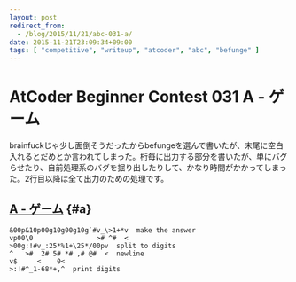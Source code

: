 ```yaml
---
layout: post
redirect_from:
  - /blog/2015/11/21/abc-031-a/
date: 2015-11-21T23:09:34+09:00
tags: [ "competitive", "writeup", "atcoder", "abc", "befunge" ]
---
```


# AtCoder Beginner Contest 031 A - ゲーム

brainfuckじゃ少し面倒そうだったからbefungeを選んで書いたが、末尾に空白入れるとだめとか言われてしまった。桁毎に出力する部分を書いたが、単にバグらせたり、自前処理系のバグを掘り出したりして、かなり時間がかかってしまった。2行目以降は全て出力のための処理です。

## [A - ゲーム](https://beta.atcoder.jp/contests/abc031/tasks/abc031_a) {#a}

``` befunge
&00p&10p00g10g00g10g`#v_\>1+*v  make the answer
vp00\0                ># ^#  <
>00g:!#v_:25*%1+\25*/00pv  split to digits
^   >#  2# 5# *# ,# @#  <  newline
v$     <    0<
>:!#^_1-68*+,^  print digits
```
